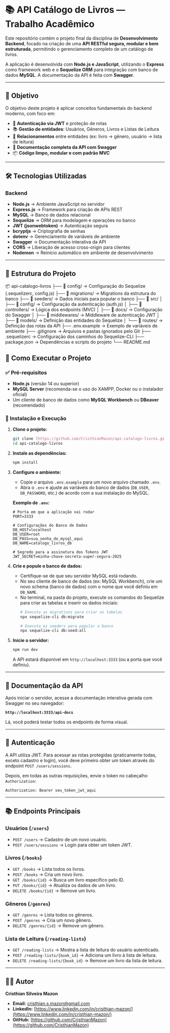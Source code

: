 # 📚 API Catálogo de Livros — Trabalho Acadêmico

Este repositório contém o projeto final da disciplina de **Desenvolvimento Backend**, focado na criação de uma **API RESTful segura, modular e bem estruturada**, permitindo o gerenciamento completo de um catálogo de livros.

A aplicação é desenvolvida com **Node.js e JavaScript**, utilizando o **Express** como framework web e o **Sequelize ORM** para integração com banco de dados **MySQL**. A documentação da API é feita com **Swagger**.

---

## 📌 Objetivo

O objetivo deste projeto é aplicar conceitos fundamentais do backend moderno, com foco em:

- 🔐 **Autenticação via JWT** e proteção de rotas
- 📚 **Gestão de entidades**: Usuários, Gêneros, Livros e Listas de Leitura
- 🔄 **Relacionamentos** entre entidades (ex: livro → gênero, usuário → lista de leitura)
- 📘 **Documentação completa da API com Swagger**
- 📦 **Código limpo, modular e com padrão MVC**

---

## 🛠️ Tecnologias Utilizadas

### Backend

- **Node.js** → Ambiente JavaScript no servidor
- **Express.js** → Framework para criação de APIs REST
- **MySQL** → Banco de dados relacional
- **Sequelize** → ORM para modelagem e operações no banco
- **JWT (jsonwebtoken)** → Autenticação segura
- **bcryptjs** → Criptografia de senhas
- **dotenv** → Gerenciamento de variáveis de ambiente
- **Swagger** → Documentação interativa da API
- **CORS** → Liberação de acesso cross-origin para clientes
- **Nodemon** → Reinício automático em ambiente de desenvolvimento

---

## 📁 Estrutura do Projeto

📦 api-catalogo-livros
├── 📁 config/         → Configuração do Sequelize (.sequelizerc, config.js)
├── 📁 migrations/     → Migrations da estrutura do banco
├── 📁 seeders/        → Dados iniciais para popular o banco
├── 📁 src/
│   ├── 📁 config/      → Configuração da autenticação (auth.js)
│   ├── 📁 controllers/  → Lógica dos endpoints (MVC)
│   ├── 📁 docs/         → Configuração do Swagger
│   ├── 📁 middlewares/  → Middleware de autenticação JWT
│   ├── 📁 models/       → Definição das entidades do Sequelize
│   └── 📁 routes/       → Definição das rotas da API
├── .env.example      → Exemplo de variáveis de ambiente
├── .gitignore        → Arquivos e pastas ignorados pelo Git
├── .sequelizerc      → Configuração dos caminhos do Sequelize-CLI
├── package.json      → Dependências e scripts do projeto
└── README.md

## 🚀 Como Executar o Projeto

### ✅ Pré-requisitos

-   **Node.js** (versão 14 ou superior)
-   **MySQL Server** (recomenda-se o uso do XAMPP, Docker ou o instalador oficial)
-   Um cliente de banco de dados como **MySQL Workbench** ou **DBeaver** (recomendado)

### 🧰 Instalação e Execução

1.  **Clone o projeto:**
    ```bash
    git clone [https://github.com/CristhianMazon/api-catalogo-livros.git](https://github.com/CristhianMazon/api-catalogo-livros.git)
    cd api-catalogo-livros
    ```

2.  **Instale as dependências:**
    ```bash
    npm install
    ```

3.  **Configure o ambiente:**
    -   Copie o arquivo `.env.example` para um novo arquivo chamado `.env`.
    -   Abra o `.env` e ajuste as variáveis do banco de dados (`DB_USER`, `DB_PASSWORD`, etc.) de acordo com a sua instalação do MySQL.

    **Exemplo de `.env`:**
    ```env
    # Porta em que a aplicação vai rodar
    PORT=3333

    # Configurações do Banco de Dados
    DB_HOST=localhost
    DB_USER=root
    DB_PASS=sua_senha_do_mysql_aqui
    DB_NAME=catalogo_livros_db

    # Segredo para a assinatura dos Tokens JWT
    JWT_SECRET=minha-chave-secreta-super-segura-2025
    ```

4.  **Crie e popule o banco de dados:**
    -   Certifique-se de que seu servidor MySQL está rodando.
    -   No seu cliente de banco de dados (ex: MySQL Workbench), crie um novo schema (banco de dados) com o nome que você definiu em `DB_NAME`.
    -   No terminal, na pasta do projeto, execute os comandos do Sequelize para criar as tabelas e inserir os dados iniciais:
        ```bash
        # Executa as migrations para criar as tabelas
        npx sequelize-cli db:migrate

        # Executa os seeders para popular o banco
        npx sequelize-cli db:seed:all
        ```

5.  **Inicie o servidor:**
    ```bash
    npm run dev
    ```
    A API estará disponível em `http://localhost:3333` (ou a porta que você definiu).

---

## 📘 Documentação da API

Após iniciar o servidor, acesse a documentação interativa gerada com Swagger no seu navegador:

**`http://localhost:3333/api-docs`**

Lá, você poderá testar todos os endpoints de forma visual.

---

## 🔐 Autenticação

A API utiliza JWT. Para acessar as rotas protegidas (praticamente todas, exceto cadastro e login), você deve primeiro obter um token através do endpoint `POST /users/sessions`.

Depois, em todas as outras requisições, envie o token no cabeçalho `Authorization`:

`Authorization: Bearer seu_token_jwt_aqui`

---

## 📚 Endpoints Principais

### Usuários (`/users`)

-   `POST /users` → Cadastro de um novo usuário.
-   `POST /users/sessions` → Login para obter um token JWT.

### Livros (`/books`)

-   `GET /books` → Lista todos os livros.
-   `POST /books` → Cria um novo livro.
-   `GET /books/{id}` → Busca um livro específico pelo ID.
-   `PUT /books/{id}` → Atualiza os dados de um livro.
-   `DELETE /books/{id}` → Remove um livro.

### Gêneros (`/genres`)

-   `GET /genres` → Lista todos os gêneros.
-   `POST /genres` → Cria um novo gênero.
-   `DELETE /genres/{id}` → Remove um gênero.

### Lista de Leitura (`/reading-lists`)

-   `GET /reading-lists` → Mostra a lista de leitura do usuário autenticado.
-   `POST /reading-lists/{book_id}` → Adiciona um livro à lista de leitura.
-   `DELETE /reading-lists/{book_id}` → Remove um livro da lista de leitura.

---

## 👨‍💻 Autor

**Cristhian Silveira Mazon**

-   **Email:** cristhian.s.mazon@gmail.com
-   **LinkedIn:** [https://www.linkedin.com/in/cristhian-mazon/](https://www.linkedin.com/in/cristhian-mazon/)
-   **GitHub:** [https://github.com/CristhianMazon](https://github.com/CristhianMazon)
